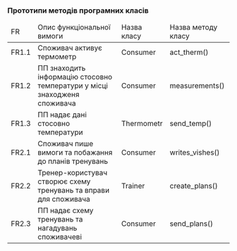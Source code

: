 ### Прототипи методів програмних класів

<table>
  <thead>
    <tr>
      <td>FR</td>
      <td>Опис функціональної вимоги</td>
      <td>Назва класу</td>
      <td>Назва методу класу</td>
    </tr>
  </thead>
  
    
  <tr>
      <td>FR1.1</td>
      <td>Споживач активує термометр</td>
      <td>Consumer</td>
      <td>act_therm()</td>
  <tr>
  
  <tr>
      <td>FR1.2</td>
      <td>ПП знаходить інформацію стосовно температури у місці знаходженя споживача</td>
      <td>Consumer</td>
      <td>measurements()</td>
  <tr>
    
  <tr>
      <td>FR1.3</td>
      <td>ПП надає дані стосовно температури</td>
      <td>Thermometr</td>
      <td>send_temp()</td>
  <tr>
 
  <tr>
      <td>FR2.1</td>
      <td>Споживач пише вимоги та побажання до планів тренувань</td>
      <td>Consumer</td>
      <td>writes_vishes()</td>
  <tr>
  
  <tr>
      <td>FR2.2</td>
      <td>Тренер-користувач створює схему тренувань та вправи для споживача</td>
      <td>Trainer</td>
      <td>create_plans()</td>
  <tr>
    
   <tr>
      <td>FR2.3</td>
      <td>ПП надає схему тренувань та нагадувань споживачеві</td>
      <td>Consumer</td>
      <td>send_plans()</td>
  <tr>
